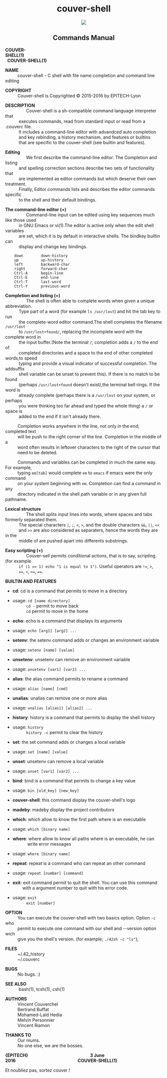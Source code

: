 
<h1 align="center">
 couver-shell
</h1>

<p align="center">
  <img src ="http://i.imgur.com/PgMmcMZ.png" />
</p>


<h2 align="center">
<b> Commands Manual </b>
</h2>
<b> COUVER-SHELL(1)&nbsp;&nbsp;&nbsp;&nbsp;&nbsp;&nbsp;&nbsp;&nbsp;&nbsp;&nbsp;&nbsp;&nbsp;&nbsp;&nbsp;&nbsp;&nbsp;&nbsp;&nbsp;&nbsp;&nbsp;&nbsp;&nbsp;&nbsp;&nbsp;&nbsp;&nbsp;&nbsp;&nbsp;&nbsp;&nbsp;&nbsp;&nbsp;&nbsp;&nbsp;&nbsp;&nbsp;&nbsp;&nbsp;&nbsp;&nbsp;&nbsp;&nbsp;&nbsp;&nbsp;&nbsp;&nbsp;&nbsp;&nbsp;&nbsp;&nbsp;&nbsp;&nbsp;&nbsp;&nbsp;&nbsp;&nbsp;&nbsp;&nbsp;&nbsp;&nbsp;&nbsp;&nbsp;&nbsp;&nbsp;&nbsp;&nbsp;&nbsp;&nbsp;&nbsp;&nbsp;&nbsp;&nbsp;&nbsp;&nbsp;&nbsp;&nbsp;&nbsp;&nbsp;&nbsp;&nbsp;&nbsp;&nbsp;&nbsp;&nbsp;&nbsp;&nbsp;&nbsp;&nbsp;&nbsp;&nbsp;&nbsp;&nbsp;&nbsp;&nbsp;&nbsp;&nbsp;&nbsp;&nbsp;&nbsp;&nbsp;&nbsp;&nbsp;&nbsp;&nbsp;&nbsp;&nbsp;&nbsp;&nbsp;&nbsp;&nbsp;&nbsp;&nbsp;&nbsp;&nbsp;&nbsp;&nbsp;&nbsp;&nbsp;&nbsp;&nbsp;&nbsp;&nbsp;&nbsp;&nbsp;&nbsp;&nbsp;&nbsp;&nbsp;&nbsp;&nbsp;&nbsp;&nbsp;&nbsp;&nbsp;&nbsp;COUVER-SHELL(1)</b>
</p>

<b>NAME</b>  
&nbsp;&nbsp;&nbsp;&nbsp;&nbsp;&nbsp;&nbsp;&nbsp;&nbsp;&nbsp;couver-shell - C shell with file name completion and command line editing


<b>COPYRIGHT</b>  
&nbsp;&nbsp;&nbsp;&nbsp;&nbsp;&nbsp;&nbsp;&nbsp;&nbsp;&nbsp;Couver-shell is Copyrighted © 2015-2016 by EPITECH-Lyon  
  
   

<b>DESCRIPTION</b>  
&nbsp;&nbsp;&nbsp;&nbsp;&nbsp;&nbsp;&nbsp;&nbsp;&nbsp;&nbsp;&nbsp;&nbsp;&nbsp;&nbsp;&nbsp;&nbsp;	Couver-shell is a sh-compatible command language interpreter that  
&nbsp;&nbsp;&nbsp;&nbsp;&nbsp;&nbsp;&nbsp;&nbsp;&nbsp;&nbsp;	executes commands, read from standard input or read from a .couverc file.  
&nbsp;&nbsp;&nbsp;&nbsp;&nbsp;&nbsp;&nbsp;&nbsp;&nbsp;&nbsp;	It includes a command-line editor with advandced auto completion  
&nbsp;&nbsp;&nbsp;&nbsp;&nbsp;&nbsp;&nbsp;&nbsp;&nbsp;&nbsp;	and key rebinding, a history mechanism, and features or builtins  
&nbsp;&nbsp;&nbsp;&nbsp;&nbsp;&nbsp;&nbsp;&nbsp;&nbsp;&nbsp;	that are specific to the couver-shell (see builtin and features).  

<b>     Editing</b>  
&nbsp;&nbsp;&nbsp;&nbsp;&nbsp;&nbsp;&nbsp;&nbsp;&nbsp;&nbsp;&nbsp;&nbsp;&nbsp;&nbsp;&nbsp;&nbsp;	We  first describe the command-line editor. The Completion and listing  
&nbsp;&nbsp;&nbsp;&nbsp;&nbsp;&nbsp;&nbsp;&nbsp;&nbsp;&nbsp;	and spelling correction sections describe two sets of functionality that  
&nbsp;&nbsp;&nbsp;&nbsp;&nbsp;&nbsp;&nbsp;&nbsp;&nbsp;&nbsp;	are implemented as editor commands but which deserve their own treatment.  
&nbsp;&nbsp;&nbsp;&nbsp;&nbsp;&nbsp;&nbsp;&nbsp;&nbsp;&nbsp;	Finally, Editor commands lists and describes the editor commands specific  
&nbsp;&nbsp;&nbsp;&nbsp;&nbsp;&nbsp;&nbsp;&nbsp;&nbsp;&nbsp;	to the shell and their default bindings.  
  
<b>     The command-line editor (+)</b>  
&nbsp;&nbsp;&nbsp;&nbsp;&nbsp;&nbsp;&nbsp;&nbsp;&nbsp;&nbsp;&nbsp;&nbsp;&nbsp;&nbsp;&nbsp;&nbsp;       	Command-line input can be edited using key sequences much like those used  
&nbsp;&nbsp;&nbsp;&nbsp;&nbsp;&nbsp;&nbsp;&nbsp;&nbsp;&nbsp;        in  GNU Emacs  or  vi(1).The editor is active only when the edit shell variables  
&nbsp;&nbsp;&nbsp;&nbsp;&nbsp;&nbsp;&nbsp;&nbsp;&nbsp;&nbsp;        are set, which it is by default in interactive shells. The bindkey builtin can  
&nbsp;&nbsp;&nbsp;&nbsp;&nbsp;&nbsp;&nbsp;&nbsp;&nbsp;&nbsp;        display and change key bindings.  
  
		down   		down-history  
		up			up-history  
		left		backward-char  
		right		forward-char  
		Ctrl-A		begin-line  
		Ctrl-E		end-line  
		Ctrl-T		last-word  
		Ctrl-Y		previous-word  
  
<b>    Completion and listing (+)</b>  
&nbsp;&nbsp;&nbsp;&nbsp;&nbsp;&nbsp;&nbsp;&nbsp;&nbsp;&nbsp;&nbsp;&nbsp;&nbsp;&nbsp;&nbsp;&nbsp;       The shell is often able to complete words when given a unique abbreviation.  
 &nbsp;&nbsp;&nbsp;&nbsp;&nbsp;&nbsp;&nbsp;&nbsp;&nbsp;&nbsp;      Type part of a word (for example `ls /usr/lost`) and hit the tab key to run  
&nbsp;&nbsp;&nbsp;&nbsp;&nbsp;&nbsp;&nbsp;&nbsp;&nbsp;&nbsp;       the complete-word editor command.The shell completes the filename `/usr/lost`  
&nbsp;&nbsp;&nbsp;&nbsp;&nbsp;&nbsp;&nbsp;&nbsp;&nbsp;&nbsp;       to `/usr/lost+found/`, replacing the incomplete word with the complete word in  
&nbsp;&nbsp;&nbsp;&nbsp;&nbsp;&nbsp;&nbsp;&nbsp;&nbsp;&nbsp;       the input buffer.(Note the terminal `/`; completion adds a `/` to the end of  
&nbsp;&nbsp;&nbsp;&nbsp;&nbsp;&nbsp;&nbsp;&nbsp;&nbsp;&nbsp;       completed directories and a space to the end of other completed words,to speed  
&nbsp;&nbsp;&nbsp;&nbsp;&nbsp;&nbsp;&nbsp;&nbsp;&nbsp;&nbsp;       typing and provide a visual indicator of successful completion. The addsuffix  
&nbsp;&nbsp;&nbsp;&nbsp;&nbsp;&nbsp;&nbsp;&nbsp;&nbsp;&nbsp;       shell variable can be unset to prevent this). If there is no match to be found  
&nbsp;&nbsp;&nbsp;&nbsp;&nbsp;&nbsp;&nbsp;&nbsp;&nbsp;&nbsp;       (perhaps `/usr/lost+found` doesn't exist),the terminal bell rings. If the word is  
&nbsp;&nbsp;&nbsp;&nbsp;&nbsp;&nbsp;&nbsp;&nbsp;&nbsp;&nbsp;       already complete (perhaps there is a `/usr/lost` on your system, or perhaps  
&nbsp;&nbsp;&nbsp;&nbsp;&nbsp;&nbsp;&nbsp;&nbsp;&nbsp;&nbsp;      you were thinking too far ahead and typed the whole thing) a `/` or space is  
 &nbsp;&nbsp;&nbsp;&nbsp;&nbsp;&nbsp;&nbsp;&nbsp;&nbsp;&nbsp;      added to the end if it isn't already there.   
          
&nbsp;&nbsp;&nbsp;&nbsp;&nbsp;&nbsp;&nbsp;&nbsp;&nbsp;&nbsp;Completion works anywhere in the line, not only in the end; completed text  
&nbsp;&nbsp;&nbsp;&nbsp;&nbsp;&nbsp;&nbsp;&nbsp;&nbsp;&nbsp;will be push to the right corner of the line. Completion in the middle of a  
&nbsp;&nbsp;&nbsp;&nbsp;&nbsp;&nbsp;&nbsp;&nbsp;&nbsp;&nbsp;word often results in leftover characters to the right of the cursor that  
&nbsp;&nbsp;&nbsp;&nbsp;&nbsp;&nbsp;&nbsp;&nbsp;&nbsp;&nbsp;need to be deleted.    
         
&nbsp;&nbsp;&nbsp;&nbsp;&nbsp;&nbsp;&nbsp;&nbsp;&nbsp;&nbsp;Commands and variables can be completed in much the same way. For example,  
&nbsp;&nbsp;&nbsp;&nbsp;&nbsp;&nbsp;&nbsp;&nbsp;&nbsp;&nbsp;typing `em[tab]` would complete `em` to `emacs` if emacs were the only command  
&nbsp;&nbsp;&nbsp;&nbsp;&nbsp;&nbsp;&nbsp;&nbsp;&nbsp;&nbsp;on your system beginning with `em`. Completion can find a command in any  
&nbsp;&nbsp;&nbsp;&nbsp;&nbsp;&nbsp;&nbsp;&nbsp;&nbsp;&nbsp;directory indicated in the shell path variable or in any given full pathname.  
  
<b>    Lexical structure</b>  
&nbsp;&nbsp;&nbsp;&nbsp;&nbsp;&nbsp;&nbsp;&nbsp;&nbsp;&nbsp;&nbsp;&nbsp;&nbsp;&nbsp;&nbsp;&nbsp;       The shell splits input lines into words, where spaces and tabs formerly separated them.  
&nbsp;&nbsp;&nbsp;&nbsp;&nbsp;&nbsp;&nbsp;&nbsp;&nbsp;&nbsp;       The special characters `|`, `;`, `<`, `>`, and the double characters `&&`, `||`, `<<`  
&nbsp;&nbsp;&nbsp;&nbsp;&nbsp;&nbsp;&nbsp;&nbsp;&nbsp;&nbsp;       and `>>` are also considered as separaters, hence the words they are in the  
&nbsp;&nbsp;&nbsp;&nbsp;&nbsp;&nbsp;&nbsp;&nbsp;&nbsp;&nbsp;       middle of are pushed apart into differents substrings.  
  
<b>    Easy scripting (+)</b>  
&nbsp;&nbsp;&nbsp;&nbsp;&nbsp;&nbsp;&nbsp;&nbsp;&nbsp;&nbsp;&nbsp;&nbsp;&nbsp;&nbsp;&nbsp;&nbsp;       Couver-sell permits conditional actions, that is to say, scripting. (for example  
&nbsp;&nbsp;&nbsp;&nbsp;&nbsp;&nbsp;&nbsp;&nbsp;&nbsp;&nbsp;       `if (1 == 1) echo "1 is equal to 1")`. Useful operators are `!=`, `>`,  
&nbsp;&nbsp;&nbsp;&nbsp;&nbsp;&nbsp;&nbsp;&nbsp;&nbsp;&nbsp;       `>=`, `<`, `<=`, `==`.  
  
  
<b>BUILTIN AND FEATURES</b>  
* <b>cd</b>:  cd is a command that permits to move in a directory  
 * usage: `cd [name directory]`  
&nbsp;&nbsp;&nbsp;&nbsp;&nbsp;&nbsp;&nbsp;&nbsp;&nbsp;&nbsp;&nbsp;`cd -` permit to move back  
&nbsp;&nbsp;&nbsp;&nbsp;&nbsp;&nbsp;&nbsp;&nbsp;&nbsp;&nbsp;&nbsp;`cd` permit to move in the home  
  
* <b>echo</b>: echo is a command that displays its arguments  
 * usage: `echo [arg1] [arg2] ...`  
  
* <b>setenv</b>: the setenv command adds or changes an environment variable  
 * usage: `setenv [name] [value]`  
  
* <b>unsetenv</b>: unsetenv can remove an environment variable  
 * usage: `unsetenv [var1] [var2] ...`  
  
* <b>alias</b>: the alias command permits to rename a command  
 * usage: `alias [name] [cmd]`  
  
* <b>unalias</b>: unalias can remove one or more alias  
 * usage: `unalias [alias1] [alias2] ...`  
  
* <b>history</b>: history is a command that permits to display the shell history  
 * usage: `history`  
&nbsp;&nbsp;&nbsp;&nbsp;&nbsp;&nbsp;&nbsp;&nbsp;&nbsp;&nbsp;&nbsp;`history -c` permit to clear the history  
  
* <b>set</b>: the set command adds or changes a local variable  
 * usage: `set [name] [value]`  
  
* <b>unset</b>: unsetenv can remove a local variable  
 * usage: `unset [var1] [var2] ...`  
  
* <b>bind</b>: bind is a command that permits to change a key value  
 * usage: `bin [old_key] [new_key]`  
  
* <b>couver-shell</b>: this command display the couver-shell's logo  
  
* <b>madeby</b>: madeby display the project contributors  
  
* <b>which</b>: which allow to know the first path where is an executable  
 * usage: `which [binary name]`  
 
* <b>where</b>: where allow to know all paths where is an executable, he can  
&nbsp;&nbsp;&nbsp;&nbsp;&nbsp;&nbsp;&nbsp;&nbsp;&nbsp;&nbsp;&nbsp;&nbsp;write error messages  
 * usage: `where [binary name]`  
  
* <b>repeat</b>: repeat is a command who can repeat an other command  
 * usage: `repeat [number] [command]`  
  
* <b>exit</b>: exit command permit to quit the shell. You can use this command  
&nbsp;&nbsp;&nbsp;&nbsp;&nbsp;&nbsp;&nbsp;&nbsp;with a argument number to quit with his error code.  
 * usage: `exit`  
&nbsp;&nbsp;&nbsp;&nbsp;&nbsp;&nbsp;&nbsp;&nbsp;&nbsp;&nbsp;&nbsp;`exit [number]`  
  
<b>OPTION</b>  
&nbsp;&nbsp;&nbsp;&nbsp;&nbsp;&nbsp;&nbsp;&nbsp;&nbsp;&nbsp;You can execute the couver-shell with two basics option. Option `-c` who  
&nbsp;&nbsp;&nbsp;&nbsp;&nbsp;&nbsp;&nbsp;&nbsp;&nbsp;&nbsp;permit to execute one command with our shell and --version option wich  
&nbsp;&nbsp;&nbsp;&nbsp;&nbsp;&nbsp;&nbsp;&nbsp;&nbsp;&nbsp;give you the shell's version. (for example; `./42sh -c "ls"`);  
  
  
<b>FILES</b>  
&nbsp;&nbsp;&nbsp;&nbsp;&nbsp;&nbsp;&nbsp;&nbsp;&nbsp;&nbsp;~/.42_history  
&nbsp;&nbsp;&nbsp;&nbsp;&nbsp;&nbsp;&nbsp;&nbsp;&nbsp;&nbsp;~/.couverc  
  
  
<b>BUGS</b>  
&nbsp;&nbsp;&nbsp;&nbsp;&nbsp;&nbsp;&nbsp;&nbsp;&nbsp;&nbsp;No bugs. :)  
  
  
<b>SEE ALSO</b>  
&nbsp;&nbsp;&nbsp;&nbsp;&nbsp;&nbsp;&nbsp;&nbsp;&nbsp;&nbsp;    bash(1), tcsh(1), csh(1)  
  
  
<b>AUTHORS</b>  
&nbsp;&nbsp;&nbsp;&nbsp;&nbsp;&nbsp;&nbsp;&nbsp;&nbsp;&nbsp;Vincent Couverchel  
&nbsp;&nbsp;&nbsp;&nbsp;&nbsp;&nbsp;&nbsp;&nbsp;&nbsp;&nbsp;Bertrand Buffat  
&nbsp;&nbsp;&nbsp;&nbsp;&nbsp;&nbsp;&nbsp;&nbsp;&nbsp;&nbsp;Mohamed-Laïd Hedia  
&nbsp;&nbsp;&nbsp;&nbsp;&nbsp;&nbsp;&nbsp;&nbsp;&nbsp;&nbsp;Melvin Personnier  
&nbsp;&nbsp;&nbsp;&nbsp;&nbsp;&nbsp;&nbsp;&nbsp;&nbsp;&nbsp;Vincent Riamon  
  
  
<b>THANKS TO</b>  
&nbsp;&nbsp;&nbsp;&nbsp;&nbsp;&nbsp;&nbsp;&nbsp;&nbsp;&nbsp;Our mums.  
&nbsp;&nbsp;&nbsp;&nbsp;&nbsp;&nbsp;&nbsp;&nbsp;&nbsp;&nbsp;No one else, we are the bosses.  
  
  
<b>{EPITECH}&nbsp;&nbsp;&nbsp;&nbsp;&nbsp;&nbsp;&nbsp;&nbsp;&nbsp;&nbsp;&nbsp;&nbsp;&nbsp;&nbsp;&nbsp;&nbsp;&nbsp;&nbsp;&nbsp;&nbsp;&nbsp;&nbsp;&nbsp;&nbsp;&nbsp;&nbsp;&nbsp;&nbsp;&nbsp;&nbsp;&nbsp;&nbsp;&nbsp;&nbsp;&nbsp;&nbsp;&nbsp;&nbsp;&nbsp;&nbsp;&nbsp;&nbsp;&nbsp;&nbsp;&nbsp;&nbsp;&nbsp;&nbsp;&nbsp;&nbsp;&nbsp;&nbsp;&nbsp;&nbsp;&nbsp;&nbsp;&nbsp;&nbsp;&nbsp;&nbsp;3 June 2016&nbsp;&nbsp;&nbsp;&nbsp;&nbsp;&nbsp;&nbsp;&nbsp;&nbsp;&nbsp;&nbsp;&nbsp;&nbsp;&nbsp;&nbsp;&nbsp;&nbsp;&nbsp;&nbsp;&nbsp;&nbsp;&nbsp;&nbsp;&nbsp;&nbsp;&nbsp;&nbsp;&nbsp;&nbsp;&nbsp;&nbsp;&nbsp;&nbsp;&nbsp;&nbsp;&nbsp;&nbsp;&nbsp;&nbsp;&nbsp;&nbsp;&nbsp;&nbsp;&nbsp;&nbsp;&nbsp;&nbsp;&nbsp;&nbsp;&nbsp;&nbsp;&nbsp;&nbsp;&nbsp;&nbsp;&nbsp;&nbsp;&nbsp;&nbsp;&nbsp;COUVER-SHELL(1)</b>

Et noubliez pas, sortez couver !
